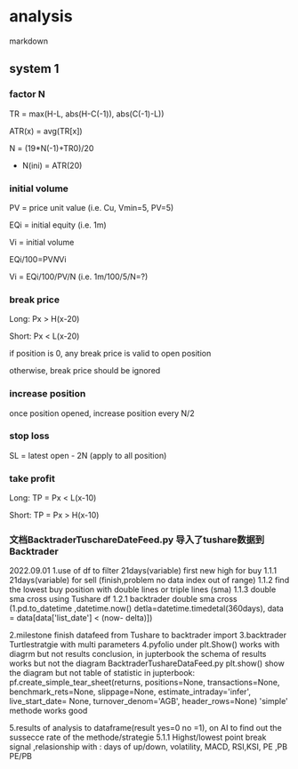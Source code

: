 # analysis

markdown

## system 1

### factor N

TR = max(H-L, abs(H-C(-1)), abs(C(-1)-L))

ATR(x) = avg(TR[x])

N = (19*N(-1)+TR0)/20

* N(ini) = ATR(20)

### initial volume

PV = price unit value (i.e. Cu, Vmin=5, PV=5)

EQi = initial equity (i.e. 1m)

Vi = initial volume

EQi/100=PV*N*Vi

Vi = EQi/100/PV/N (i.e. 1m/100/5/N=?)

### break price

Long: Px > H(x-20)

Short: Px < L(x-20)

if position is 0, any break price is valid to open position

otherwise, break price should be ignored

### increase position

once position opened, increase position every N/2

### stop loss

SL = latest open - 2N (apply to all position)

### take profit

Long: TP = Px < L(x-10)

Short: TP = Px > H(x-10)


### 文档BacktraderTuschareDateFeed.py 导入了tushare数据到Backtrader

2022.09.01
1.use of df to filter 21days(variable) first new high for buy
  1.1.1 21days(variable) for sell (finish,problem no data  index out of range)
  1.1.2 find the lowest buy position with double lines or triple lines (sma)
  1.1.3 double sma cross using Tushare df
  1.2.1 backtrader double sma cross (1.pd.to_datetime ,datetime.now() detla=datetime.timedetal(360days), data = data[data['list_date'] < (now- delta)])

2.milestone finish datafeed from  Tushare to backtrader import
3.backtrader Turtlestratgie with multi parameters
4.pyfolio under plt.Show() works with diagrm but not results conclusion, in jupterbook the schema of results works but not the diagram
  BacktraderTushareDataFeed.py  plt.show()  show the diagram but not table of statistic
  in jupterbook:
  pf.create_simple_tear_sheet(returns,
                             positions=None,
                             transactions=None,
                             benchmark_rets=None,
                             slippage=None,
                             estimate_intraday='infer',
                             live_start_date= None,
                             turnover_denom='AGB',
                             header_rows=None)
 'simple' methode works good

5.results of analysis to dataframe(result yes=0 no =1), on AI to find out the sussecce rate of the methode/strategie
 5.1.1 Highst/lowest point break signal ,relasionship with : days of up/down, volatility, MACD, RSI,KSI, PE ,PB PE/PB 
